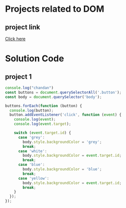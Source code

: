# Projects related to DOM

## project link
[Click here](https://stackblitz.com/edit/dom-project-chaiaurcode?file=index.html)

# Solution Code

## project 1
```javascript
console.log("chandan")
const buttons = document.querySelectorAll('.button');
const body = document.querySelector('body');

buttons.forEach(function (button) {
  console.log(button);
  button.addEventListener('click', function (event) {
    console.log(event);
    console.log(event.target);

    switch (event.target.id) {
      case 'grey':
        body.style.backgroundColor = 'grey';
        break;
      case 'white':
        body.style.backgroundColor = event.target.id;
        break;
      case 'blue':
        body.style.backgroundColor = 'blue';
        break;
      case 'yellow':
        body.style.backgroundColor = event.target.id;
        break;
    }
  });
});


```

